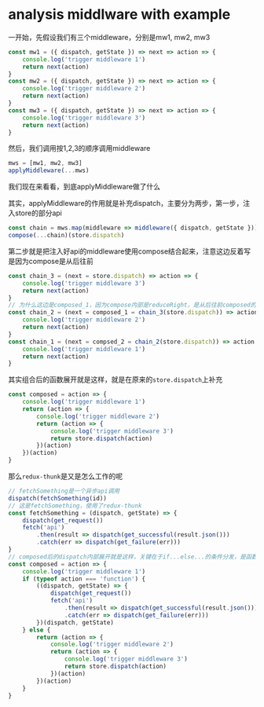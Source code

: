 # analysis middlware with example 

一开始，先假设我们有三个middleware，分别是mw1, mw2, mw3

```js
const mw1 = ({ dispatch, getState }) => next => action => {
	console.log('trigger middleware 1')
	return next(action)
}
const mw2 = ({ dispatch, getState }) => next => action => {
	console.log('trigger middleware 2')
	return next(action)
}
const mw3 = ({ dispatch, getState }) => next => action => {
	console.log('trigger middleware 3')
	return next(action)
}
```

然后，我们调用按1,2,3的顺序调用middleware

```js
mws = [mw1, mw2, mw3]
applyMiddleware(...mws)
```

我们现在来看看，到底applyMiddleware做了什么

其实，applyMiddleware的作用就是补充dispatch，主要分为两步，第一步，注入store的部分api

```js
const chain = mws.map(middleware => middleware({ dispatch, getState }))
compose(...chain)(store.dispatch)
```

第二步就是把注入好api的middleware使用compose结合起来，注意这边反着写是因为compose是从后往前

```js
const chain_3 = (next = store.dispatch) => action => {
	console.log('trigger middleware 3')
	return next(action)
}
// 为什么这边是composed_1，因为compose内部是reduceRight，是从后往前composed的
const chain_2 = (next = composed_1 = chain_3(store.dispatch)) => action => {
	console.log('trigger middleware 2')
	return next(action)
}
const chain_1 = (next = compsed_2 = chain_2(store.dispatch)) => action => {
	console.log('trigger middleware 1')
	return next(action)
}
```

其实组合后的函数展开就是这样，就是在原来的`store.dispatch`上补充

```js
const composed = action => {
	console.log('trigger middleware 1')
	return (action => {
		console.log('trigger middleware 2')
		return (action => {
			console.log('trigger middleware 3')
			return store.dispatch(action)
		})(action)
	})(action)
}
```

那么`redux-thunk`是又是怎么工作的呢

```js
// fetchSomething是一个异步api调用
dispatch(fetchSomething(id))
// 这是fetchSomething，使用了redux-thunk
const fetchSomething = (dispatch, getState) => {
	dispatch(get_request())
	fetch('api')
		.then(result => dispatch(get_successful(result.json()))
		.catch(err => dispatch(get_failure(err)))
}
// composed后的dispatch内部展开就是这样，关键在于if...else...的条件分发，是函数就走thunk的逻辑，不是函数就按照中间件往下走直到store.dispach
const composed = action => {
	console.log('trigger middleware 1')
	if (typeof action === 'function') {
		((dispatch, getState) => {
			dispatch(get_request())
			fetch('api')
				.then(result => dispatch(get_successful(result.json()))
				.catch(err => dispatch(get_failure(err)))
		})(dispatch, getState)
	} else {
		return (action => {
			console.log('trigger middleware 2')
			return (action => {
				console.log('trigger middleware 3')
				return store.dispatch(action)
			})(action)
		})(action)
	}
}
```





